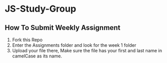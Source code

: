 # JS-Study-Group

## How To Submit Weekly Assignment

1. Fork this Repo
2. Enter the Assignments folder and look for the week 1 folder
3. Upload your file there, Make sure the file has your first and last name in camelCase as its name.